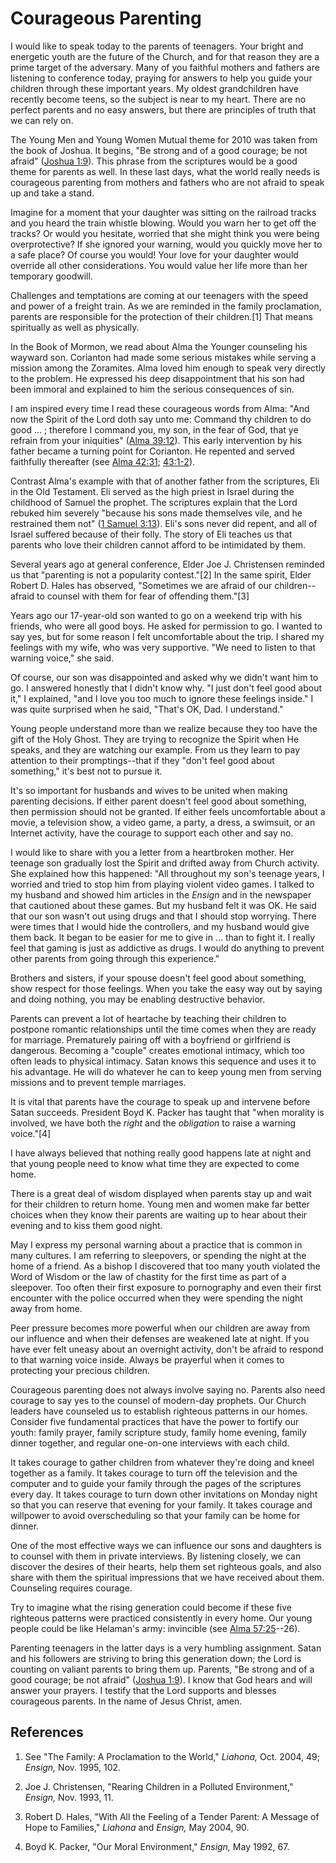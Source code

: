 # Courageous Parenting

I would like to speak today to the parents of teenagers. Your bright and
energetic youth are the future of the Church, and for that reason they are a
prime target of the adversary. Many of you faithful mothers and fathers are
listening to conference today, praying for answers to help you guide your
children through these important years. My oldest grandchildren have recently
become teens, so the subject is near to my heart. There are no perfect parents
and no easy answers, but there are principles of truth that we can rely on.

The Young Men and Young Women Mutual theme for 2010 was taken from the book of
Joshua. It begins, "Be strong and of a good courage; be not afraid" ([Joshua
1:9](/scriptures/ot/josh/1.9?lang=eng#8)). This phrase from the scriptures
would be a good theme for parents as well. In these last days, what the world
really needs is courageous parenting from mothers and fathers who are not
afraid to speak up and take a stand.

Imagine for a moment that your daughter was sitting on the railroad tracks and
you heard the train whistle blowing. Would you warn her to get off the tracks?
Or would you hesitate, worried that she might think you were being
overprotective? If she ignored your warning, would you quickly move her to a
safe place? Of course you would! Your love for your daughter would override
all other considerations. You would value her life more than her temporary
goodwill.

Challenges and temptations are coming at our teenagers with the speed and
power of a freight train. As we are reminded in the family proclamation,
parents are responsible for the protection of their children.[1] That means
spiritually as well as physically.

In the Book of Mormon, we read about Alma the Younger counseling his wayward
son. Corianton had made some serious mistakes while serving a mission among
the Zoramites. Alma loved him enough to speak very directly to the problem. He
expressed his deep disappointment that his son had been immoral and explained
to him the serious consequences of sin.

I am inspired every time I read these courageous words from Alma: "And now the
Spirit of the Lord doth say unto me: Command thy children to do good ... ;
therefore I command you, my son, in the fear of God, that ye refrain from your
iniquities" ([Alma 39:12](/scriptures/bofm/alma/39.12?lang=eng#11)). This
early intervention by his father became a turning point for Corianton. He
repented and served faithfully thereafter (see [Alma
42:31](/scriptures/bofm/alma/42.31?lang=eng#30);
[43:1-2](/scriptures/bofm/alma/43.1-2?lang=eng#0)).

Contrast Alma's example with that of another father from the scriptures, Eli
in the Old Testament. Eli served as the high priest in Israel during the
childhood of Samuel the prophet. The scriptures explain that the Lord rebuked
him severely "because his sons made themselves vile, and he restrained them
not" ([1 Samuel 3:13](/scriptures/ot/1-sam/3.13?lang=eng#12)). Eli's sons
never did repent, and all of Israel suffered because of their folly. The story
of Eli teaches us that parents who love their children cannot afford to be
intimidated by them.

Several years ago at general conference, Elder Joe J. Christensen reminded us
that "parenting is not a popularity contest."[2] In the same spirit, Elder
Robert D. Hales has observed, "Sometimes we are afraid of our children--afraid
to counsel with them for fear of offending them."[3]

Years ago our 17-year-old son wanted to go on a weekend trip with his friends,
who were all good boys. He asked for permission to go. I wanted to say yes,
but for some reason I felt uncomfortable about the trip. I shared my feelings
with my wife, who was very supportive. "We need to listen to that warning
voice," she said.

Of course, our son was disappointed and asked why we didn't want him to go. I
answered honestly that I didn't know why. "I just don't feel good about it," I
explained, "and I love you too much to ignore these feelings inside." I was
quite surprised when he said, "That's OK, Dad. I understand."

Young people understand more than we realize because they too have the gift of
the Holy Ghost. They are trying to recognize the Spirit when He speaks, and
they are watching our example. From us they learn to pay attention to their
promptings--that if they "don't feel good about something," it's best not to
pursue it.

It's so important for husbands and wives to be united when making parenting
decisions. If either parent doesn't feel good about something, then permission
should not be granted. If either feels uncomfortable about a movie, a
television show, a video game, a party, a dress, a swimsuit, or an Internet
activity, have the courage to support each other and say no.

I would like to share with you a letter from a heartbroken mother. Her teenage
son gradually lost the Spirit and drifted away from Church activity. She
explained how this happened: "All throughout my son's teenage years, I worried
and tried to stop him from playing violent video games. I talked to my husband
and showed him articles in the _Ensign_ and in the newspaper that cautioned
about these games. But my husband felt it was OK. He said that our son wasn't
out using drugs and that I should stop worrying. There were times that I would
hide the controllers, and my husband would give them back. It began to be
easier for me to give in ... than to fight it. I really feel that gaming is just
as addictive as drugs. I would do anything to prevent other parents from going
through this experience."

Brothers and sisters, if your spouse doesn't feel good about something, show
respect for those feelings. When you take the easy way out by saying and doing
nothing, you may be enabling destructive behavior.

Parents can prevent a lot of heartache by teaching their children to postpone
romantic relationships until the time comes when they are ready for marriage.
Prematurely pairing off with a boyfriend or girlfriend is dangerous. Becoming
a "couple" creates emotional intimacy, which too often leads to physical
intimacy. Satan knows this sequence and uses it to his advantage. He will do
whatever he can to keep young men from serving missions and to prevent temple
marriages.

It is vital that parents have the courage to speak up and intervene before
Satan succeeds. President Boyd K. Packer has taught that "when morality is
involved, we have both the _right_ and the _obligation_ to raise a warning
voice."[4]

I have always believed that nothing really good happens late at night and that
young people need to know what time they are expected to come home.

There is a great deal of wisdom displayed when parents stay up and wait for
their children to return home. Young men and women make far better choices
when they know their parents are waiting up to hear about their evening and to
kiss them good night.

May I express my personal warning about a practice that is common in many
cultures. I am referring to sleepovers, or spending the night at the home of a
friend. As a bishop I discovered that too many youth violated the Word of
Wisdom or the law of chastity for the first time as part of a sleepover. Too
often their first exposure to pornography and even their first encounter with
the police occurred when they were spending the night away from home.

Peer pressure becomes more powerful when our children are away from our
influence and when their defenses are weakened late at night. If you have ever
felt uneasy about an overnight activity, don't be afraid to respond to that
warning voice inside. Always be prayerful when it comes to protecting your
precious children.

Courageous parenting does not always involve saying no. Parents also need
courage to say yes to the counsel of modern-day prophets. Our Church leaders
have counseled us to establish righteous patterns in our homes. Consider five
fundamental practices that have the power to fortify our youth: family prayer,
family scripture study, family home evening, family dinner together, and
regular one-on-one interviews with each child.

It takes courage to gather children from whatever they're doing and kneel
together as a family. It takes courage to turn off the television and the
computer and to guide your family through the pages of the scriptures every
day. It takes courage to turn down other invitations on Monday night so that
you can reserve that evening for your family. It takes courage and willpower
to avoid overscheduling so that your family can be home for dinner.

One of the most effective ways we can influence our sons and daughters is to
counsel with them in private interviews. By listening closely, we can discover
the desires of their hearts, help them set righteous goals, and also share
with them the spiritual impressions that we have received about them.
Counseling requires courage.

Try to imagine what the rising generation could become if these five righteous
patterns were practiced consistently in every home. Our young people could be
like Helaman's army: invincible (see [Alma
57:25](/scriptures/bofm/alma/57.25?lang=eng#24)\--26).

Parenting teenagers in the latter days is a very humbling assignment. Satan
and his followers are striving to bring this generation down; the Lord is
counting on valiant parents to bring them up. Parents, "Be strong and of a
good courage; be not afraid" ([Joshua
1:9](/scriptures/ot/josh/1.9?lang=eng#8)). I know that God hears and will
answer your prayers. I testify that the Lord supports and blesses courageous
parents. In the name of Jesus Christ, amen.

## References

  1. See "The Family: A Proclamation to the World," _Liahona,_ Oct. 2004, 49; _Ensign,_ Nov. 1995, 102.

  2. Joe J. Christensen, "Rearing Children in a Polluted Environment," _Ensign,_ Nov. 1993, 11.

  3. Robert D. Hales, "With All the Feeling of a Tender Parent: A Message of Hope to Families," _Liahona_ and _Ensign,_ May 2004, 90.

  4. Boyd K. Packer, "Our Moral Environment," _Ensign,_ May 1992, 67.

